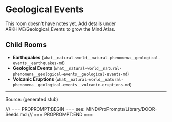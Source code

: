 # Geological Events

This room doesn't have notes yet. Add details under ARKHIVE/Geological_Events to grow the Mind Atlas.

## Child Rooms
- **Earthquakes** (`what__natural-world__natural-phenomena__geological-events__earthquakes-md`)
- **Geological Events** (`what__natural-world__natural-phenomena__geological-events__geological-events-md`)
- **Volcanic Eruptions** (`what__natural-world__natural-phenomena__geological-events__volcanic-eruptions-md`)

---
Source: (generated stub)

/// === PROPROMPT:BEGIN ===
see: MIND/ProPrompts/Library/DOOR-Seeds.md
/// === PROPROMPT:END ===
